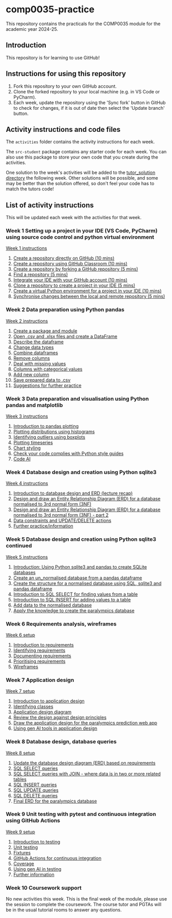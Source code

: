 # comp0035-practice 

This repository contains the practicals for the COMP0035 module for the academic year 2024-25.

## Introduction 

This repository is for learning to use GitHub!

## Instructions for using this repository

1. Fork this repository to your own GitHub account.
2. Clone the forked repository to your local machine (e.g. in VS Code or PyCharm).
3. Each week, update the repository using the 'Sync fork' button in GitHub to check for changes, if it is out of date
   then select the 'Update branch' button.

## Activity instructions and code files

The `activities` folder contains the activity instructions for each week.

The `src-student` package contains any starter code for each week. You can also use this package to store your own code
that you create during the activities.

One solution to the week's activities will be added to the [tutor_solution directory](src/tutorialpkg/tutor_solution)
the following week. Other solutions will be possible, and some may be better than the solution offered, so don't feel
your code has to match the tutors code!

## List of activity instructions

This will be updated each week with the activities for that week.

### Week 1 Setting up a project in your IDE (VS Code, PyCharm) using source code control and python virtual environment
[Week 1 instructions](activities/week1/1-0-instructions.md)
1. [Create a repository directly on GitHub (10 mins)](activities/week1/1-1-create-repository-github.md)
2. [Create a repository using GitHub Classroom (10 mins)](activities/week1/1-2-create-repository-github-classroom.md)
3. [Create a repository by forking a GitHub repository (5 mins)](activities/week1/1-3-create-repository-fork.md)
4. [Find a repository (5 mins)](activities/week1/1-4-find-repository.md)
5. [Integrate your IDE with your GitHub account (10 mins)](activities/week1/1-5-integrate-IDE-github.md)
6. [Clone a repository to create a project in your IDE (5 mins)](activities/week1/1-6-clone-repository.md)
7. [Create a virtual Python environment for a project in your IDE (10 mins)](activities/week1/1-7-create-virtual-environment.md)
8. [Synchronise changes between the local and remote repository (5 mins)](activities/week1/1-8-synch-changes.md)

### Week 2 Data preparation using Python pandas
[Week 2 instructions](activities/week2/2-0-instructions.md)
1. [Create a package and module](activities/week2/2-01-python-structure)
2. [Open .csv and .xlsx files and create a DataFrame](activities/week2/2-02-pandas-open)
3. [Describe the dataframe](activities/week2/2-03-pandas-describe)
4. [Change data types](activities/week2/2-04-pandas-datatypes)
5. [Combine dataframes](activities/week2/2-05-pandas-joining-dataframes)
6. [Remove columns](activities/week2/2-06-pandas-removing-columns)
7. [Deal with missing values](activities/week2/2-07-pandas-missing-values)
8. [Columns with categorical values](activities/week2/2-08-pandas-categorical-data)
9. [Add new column](activities/week2/2-09-pandas-new-column)
10. [Save prepared data to .csv](activities/week2/2-10-save-df-to-file.md)
11. [Suggestions for further practice](activities/week2/2-11-further-practice)

### Week 3 Data preparation and visualisation using Python pandas and matplotlib
[Week 3 instructions](activities/week3/3-0-instructions.md)
1. [Introduction to pandas plotting](activities/week3/3-1-plot-overview)
2. [Plotting distributions using histograms](activities/week3/3-2-distribution)
3. [Identifying outliers using boxplots](activities/week3/3-3-outliers.md)
4. [Plotting timeseries](activities/week3/3-4-timeseries.md)
5. [Chart styling](activities/week3/3-5-chart-styling.md)
6. [Check your code complies with Python style guides](activities/week3/3-6-lint)
7. [Code AI](activities/week3/3-7-aitools.md)

### Week 4 Database design and creation using Python sqlite3
[Week 4 instructions](activities/week4/4-0-instructions.md)
1. [Introduction to database design and ERD (lecture recap)](activities/week4/4-1-database-design.md)
2. [Design and draw an Entity Relationship Diagram (ERD) for a database normalised to 3rd normal form (3NF)](activities/week4/4-2-ERD.md)
3. [Design and draw an Entity Relationship Diagram (ERD) for a database normalised to 3rd normal form (3NF) - part 2](activities/week4/4-3-ERD-part2.md)
4. [Data constraints and UPDATE/DELETE actions](activities/week4/4-4-constraints.md)
5. [Further practice/information](activities/week4/4-5-further-practice.md)

### Week 5 Database design and creation using Python sqlite3 continued
[Week 5 instructions](activities/week5/5-0-instructions.md)
1. [Introduction: Using Python sqlite3 and pandas to create SQLite databases](activities/week5/5-1-introduction.md)
2. [Create an un_normalised database from a pandas dataframe](activities/week5/5-2-create-studentdb-unnormalised.md)
3. [Create the structure for a normalised database using SQL, sqlite3 and pandas dataframe](activities/week5/5-3-studentdb-normalised-structure.md)
4. [Introduction to SQL SELECT for finding values from a table](activities/week5/5-4-select-query.md)
5. [Introduction to SQL INSERT for adding values to a table](activities/week5/5-5-insert-query.md)
6. [Add data to the normalised database](activities/week5/5-6-studentdb-normalised-add-data.md)
7. [Apply the knowledge to create the paralympics database](activities/week5/5-7-create-paralympics-db.md)

### Week 6 Requirements analysis, wireframes

[Week 6 setup](activities/week6/6-0-instructions.md)
1. [Introduction to requirements](activities/week6/6-1-introduction.md)
2. [Identifying requirements](activities/week6/6-2-identify-requirements.md)
3. [Documenting requirements](activities/week6/6-3-document-requirements.md)
4. [Prioritising requirements](activities/week6/6-4-prioritise-requirements.md)
5. [Wireframes](activities/week6/6-5-wireframes.md)

### Week 7 Application design
[Week 7 setup](activities/week7/7-0-instructions.md)
1. [Introduction to application design](activities/week7/7-1-introduction.md)
2. [Identifying classes](activities/week7/7-2-identify-classes.md)
3. [Application design diagram](activities/week7/7-3-draw-design.md)
4. [Review the design against design principles](activities/week7/7-4-review-design.md)
5. [Draw the application design for the paralympics prediction web app](activities/week7/7-5-design-medals.md)
6. [Using gen AI tools in application design](activities/week7/7-6-genAI.md)

### Week 8 Database design, database queries
[Week 8 setup](activities/week8/8-0-instructions.md)
1. [Update the database design diagram (ERD) based on requirements](activities/week8/8-1-update-erd.md)
2. [SQL SELECT queries](activities/week8/8-2-select.md)
3. [SQL SELECT queries with JOIN - where data is in two or more related tables](activities/week8/8-3-join.md)
4. [SQL INSERT queries](activities/week8/8-4-insert.md)
5. [SQL UPDATE queries](activities/week8/8-5-update.md)
6. [SQL DELETE queries](activities/week8/8-6-delete.md)
7. [Final ERD for the paralympics database](activities/week8/8-7-erd-paralympics-final.md)

### Week 9 Unit testing with pytest and continuous integration using GitHub Actions
[Week 9 setup](activities/week9/9-0-instructions.md)
1. [Introduction to testing](activities/week9/9-1-introduction.md)
2. [Unit testing](activities/week9/9-2-unit-testing.md)
3. [Fixtures](activities/week9/9-3-fixtures.md)
4. [GitHub Actions for continuous integration](activities/week9/9-4-ci-github.md)
5. [Coverage](activities/week9/9-5-coverage.md)
6. [Using gen AI in testing](activities/week9/9-6-ai-testing.md)
7. [Further information](activities/week9/9-7-further.md)

### Week 10 Coursework support

No new activities this week. This is the final week of the module, please use the session to complete the coursework.
The course tutor and PGTAs will be in the usual tutorial rooms to answer any questions.